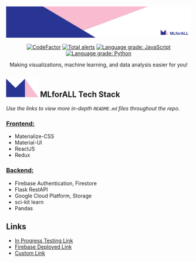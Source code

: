 <p align="center">
<img src="frontend/src/pictures/backgrounds/banner.jpeg" />
</p>

<p align="center">
<a href="https://www.codefactor.io/repository/github/mlforall-app/mlforall"><img src="https://www.codefactor.io/repository/github/mlforall-app/mlforall/badge" alt="CodeFactor" /></a>
<a href="https://lgtm.com/projects/g/lenghuang/MLforAll/alerts/"><img alt="Total alerts" src="https://img.shields.io/lgtm/alerts/g/lenghuang/MLforAll.svg?logo=lgtm&logoWidth=18"/></a>
<a href="https://lgtm.com/projects/g/lenghuang/MLforAll/context:javascript"><img alt="Language grade: JavaScript" src="https://img.shields.io/lgtm/grade/javascript/g/lenghuang/MLforAll.svg?logo=lgtm&logoWidth=18"/></a>
<a href="https://lgtm.com/projects/g/lenghuang/MLforAll/context:python"><img alt="Language grade: Python" src="https://img.shields.io/lgtm/grade/python/g/lenghuang/MLforAll.svg?logo=lgtm&logoWidth=18"/></a>
<p>

<p align="center">
Making visualizations, machine learning, and data analysis easier for you!
</p>

<h2> <img src="frontend/src/pictures/backgrounds/logo.png" height="50"/> MLforALL Tech Stack </h2>

_Use the links to view more in-depth `README.md` files throughout the repo._

### [Frontend:](https://github.com/lenghuang/MLforAll/tree/master/frontend/src)

- Materialize-CSS
- Material-UI
- ReactJS
- Redux

### [Backend:](https://github.com/lenghuang/MLforAll/tree/master/api)

- Firebase Authentication, Firestore
- Flask RestAPI
- Google Cloud Platform, Storage
- sci-kit learn
- Pandas

## Links

- [In Progress Testing Link](https://lenghuang.github.io/MLforAll/)
- [Firebase Deployed Link](https://mlforall-14bf7.firebaseapp.com/)
- [Custom Link](https://mlforall.xyz/)
